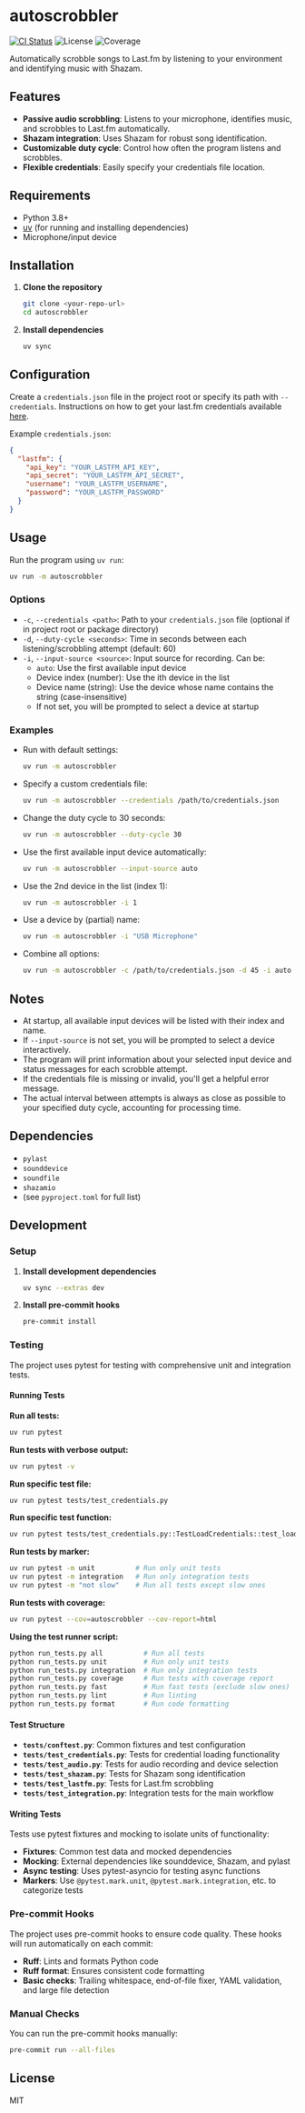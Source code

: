 # autoscrobbler

[![CI Status](https://github.com/guillochon/autoscrobbler/actions/workflows/ci.yml/badge.svg)](https://github.com/guillochon/autoscrobbler/actions/workflows/ci.yml)
![License](https://img.shields.io/github/license/guillochon/autoscrobbler)
![Coverage](https://img.shields.io/badge/coverage-84.91%25-brightgreen)

Automatically scrobble songs to Last.fm by listening to your environment and identifying music with Shazam.

## Features
- **Passive audio scrobbling**: Listens to your microphone, identifies music, and scrobbles to Last.fm automatically.
- **Shazam integration**: Uses Shazam for robust song identification.
- **Customizable duty cycle**: Control how often the program listens and scrobbles.
- **Flexible credentials**: Easily specify your credentials file location.

## Requirements
- Python 3.8+
- [uv](https://github.com/astral-sh/uv) (for running and installing dependencies)
- Microphone/input device

## Installation
1. **Clone the repository**
   ```sh
   git clone <your-repo-url>
   cd autoscrobbler
   ```
2. **Install dependencies**
   ```sh
   uv sync
   ```

## Configuration
Create a `credentials.json` file in the project root or specify its path with `--credentials`. Instructions on how to get your last.fm credentials available [here](https://www.last.fm/api/authentication).

Example `credentials.json`:
```json
{
  "lastfm": {
    "api_key": "YOUR_LASTFM_API_KEY",
    "api_secret": "YOUR_LASTFM_API_SECRET",
    "username": "YOUR_LASTFM_USERNAME",
    "password": "YOUR_LASTFM_PASSWORD"
  }
}
```

## Usage
Run the program using `uv run`:

```sh
uv run -m autoscrobbler
```

### Options
- `-c`, `--credentials <path>`: Path to your `credentials.json` file (optional if in project root or package directory)
- `-d`, `--duty-cycle <seconds>`: Time in seconds between each listening/scrobbling attempt (default: 60)
- `-i`, `--input-source <source>`: Input source for recording. Can be:
  - `auto`: Use the first available input device
  - Device index (number): Use the ith device in the list
  - Device name (string): Use the device whose name contains the string (case-insensitive)
  - If not set, you will be prompted to select a device at startup

### Examples
- Run with default settings:
  ```sh
  uv run -m autoscrobbler
  ```
- Specify a custom credentials file:
  ```sh
  uv run -m autoscrobbler --credentials /path/to/credentials.json
  ```
- Change the duty cycle to 30 seconds:
  ```sh
  uv run -m autoscrobbler --duty-cycle 30
  ```
- Use the first available input device automatically:
  ```sh
  uv run -m autoscrobbler --input-source auto
  ```
- Use the 2nd device in the list (index 1):
  ```sh
  uv run -m autoscrobbler -i 1
  ```
- Use a device by (partial) name:
  ```sh
  uv run -m autoscrobbler -i "USB Microphone"
  ```
- Combine all options:
  ```sh
  uv run -m autoscrobbler -c /path/to/credentials.json -d 45 -i auto
  ```

## Notes
- At startup, all available input devices will be listed with their index and name.
- If `--input-source` is not set, you will be prompted to select a device interactively.
- The program will print information about your selected input device and status messages for each scrobble attempt.
- If the credentials file is missing or invalid, you'll get a helpful error message.
- The actual interval between attempts is always as close as possible to your specified duty cycle, accounting for processing time.

## Dependencies
- `pylast`
- `sounddevice`
- `soundfile`
- `shazamio`
- (see `pyproject.toml` for full list)

## Development

### Setup
1. **Install development dependencies**
   ```sh
   uv sync --extras dev
   ```

2. **Install pre-commit hooks**
   ```sh
   pre-commit install
   ```

### Testing

The project uses pytest for testing with comprehensive unit and integration tests.

#### Running Tests

**Run all tests:**
```sh
uv run pytest
```

**Run tests with verbose output:**
```sh
uv run pytest -v
```

**Run specific test file:**
```sh
uv run pytest tests/test_credentials.py
```

**Run specific test function:**
```sh
uv run pytest tests/test_credentials.py::TestLoadCredentials::test_load_credentials_success
```

**Run tests by marker:**
```sh
uv run pytest -m unit          # Run only unit tests
uv run pytest -m integration   # Run only integration tests
uv run pytest -m "not slow"    # Run all tests except slow ones
```

**Run tests with coverage:**
```sh
uv run pytest --cov=autoscrobbler --cov-report=html
```

**Using the test runner script:**
```sh
python run_tests.py all          # Run all tests
python run_tests.py unit         # Run only unit tests
python run_tests.py integration  # Run only integration tests
python run_tests.py coverage     # Run tests with coverage report
python run_tests.py fast         # Run fast tests (exclude slow ones)
python run_tests.py lint         # Run linting
python run_tests.py format       # Run code formatting
```

#### Test Structure

- **`tests/conftest.py`**: Common fixtures and test configuration
- **`tests/test_credentials.py`**: Tests for credential loading functionality
- **`tests/test_audio.py`**: Tests for audio recording and device selection
- **`tests/test_shazam.py`**: Tests for Shazam song identification
- **`tests/test_lastfm.py`**: Tests for Last.fm scrobbling
- **`tests/test_integration.py`**: Integration tests for the main workflow

#### Writing Tests

Tests use pytest fixtures and mocking to isolate units of functionality:

- **Fixtures**: Common test data and mocked dependencies
- **Mocking**: External dependencies like sounddevice, Shazam, and pylast
- **Async testing**: Uses pytest-asyncio for testing async functions
- **Markers**: Use `@pytest.mark.unit`, `@pytest.mark.integration`, etc. to categorize tests

### Pre-commit Hooks
The project uses pre-commit hooks to ensure code quality. These hooks will run automatically on each commit:
- **Ruff**: Lints and formats Python code
- **Ruff format**: Ensures consistent code formatting
- **Basic checks**: Trailing whitespace, end-of-file fixer, YAML validation, and large file detection

### Manual Checks
You can run the pre-commit hooks manually:
```sh
pre-commit run --all-files
```

## License
MIT
